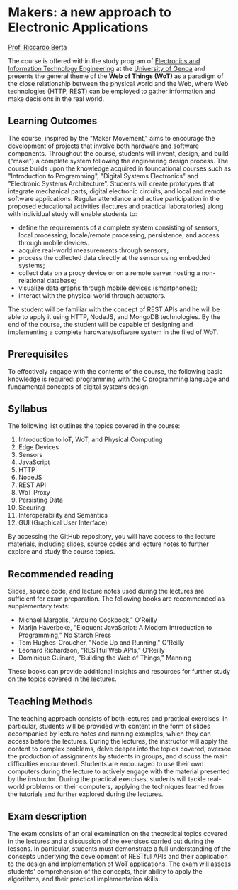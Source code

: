 # Makers: a new approach to Electronic Applications

[Prof. Riccardo Berta](https://about.me/riccardo.berta)

The course is offered within the study program of [Electronics and Information Technology Engineering](https://corsi.unige.it/corsi/9273) at the [University of Genoa](https://unige.it/) and presents the general theme of the **Web of Things (WoT)** as a paradigm of the close relationship between the physical world and the Web, where Web technologies (HTTP, REST) can be employed to gather information and make decisions in the real world.

## Learning Outcomes

The course, inspired by the "Maker Movement," aims to encourage the development of projects that involve both hardware and software components. Throughout the course, students will invent, design, and build ("make") a complete system following the engineering design process. The course builds upon the knowledge acquired in foundational courses such as "Introduction to Programming", "Digital Systems Electronics" and "Electronic Systems Architecture". Students will create prototypes that integrate mechanical parts, digital electronic circuits, and local and remote software applications. Regular attendance and active participation in the proposed educational activities (lectures and practical laboratories) along with individual study will enable students to:

- define the requirements of a complete system consisting of sensors, local processing, locale/remote processing, persistence, and access through mobile devices.
- acquire real-world measurements through sensors;
- process the collected data directly at the sensor using embedded systems;
- collect data on a procy device or on a remote server hosting a non-relational database;
- visualize data graphs through mobile devices (smartphones);
- interact with the physical world through actuators.

The student will be familiar with the concept of REST APIs and he will be able to apply it using HTTP, NodeJS, and MongoDB technologies. By the end of the course, the student will be capable of designing and implementing a complete hardware/software system in the filed of WoT.

## Prerequisites

To effectively engage with the contents of the course, the following basic knowledge is required: programming with the C programming language and fundamental concepts of digital systems design.

## Syllabus

The following list outlines the topics covered in the course:

1. Introduction to IoT, WoT, and Physical Computing
2. Edge Devices
3. Sensors
4. JavaScript
5. HTTP
6. NodeJS
7. REST API
8. WoT Proxy
9. Persisting Data
10. Securing
11. Interoperability and Semantics
12. GUI (Graphical User Interface)

By accessing the GitHub repository, you will have access to the lecture materials, including slides, source codes and lecture notes to further explore and study the course topics.

## Recommended reading

Slides, source code, and lecture notes used during the lectures are sufficient for exam preparation. The following books are recommended as supplementary texts:

- Michael Margolis, "Arduino Cookbook," O'Reilly
- Marijn Haverbeke, "Eloquent JavaScript: A Modern Introduction to Programming," No Starch Press
- Tom Hughes-Croucher, "Node Up and Running," O'Reilly
- Leonard Richardson, "RESTful Web APIs," O'Reilly
- Dominique Guinard, "Building the Web of Things," Manning

These books can provide additional insights and resources for further study on the topics covered in the lectures.

## Teaching Methods

The teaching approach consists of both lectures and practical exercises. In particular, students will be provided with content in the form of slides accompanied by lecture notes and running examples, which they can access before the lectures. During the lectures, the instructor will apply the content to complex problems, delve deeper into the topics covered, oversee the production of assignments by students in groups, and discuss the main difficulties encountered. Students are encouraged to use their own computers during the lecture to actively engage with the material presented by the instructor. During the practical exercises, students will tackle real-world problems on their computers, applying the techniques learned from the tutorials and further explored during the lectures.

## Exam description

The exam consists of an oral examination on the theoretical topics covered in the lectures and a discussion of the exercises carried out during the lessons. In particular, students must demonstrate a full understanding of the concepts underlying the development of RESTful APIs and their application to the design and implementation of WoT applications. The exam will assess students' comprehension of the concepts, their ability to apply the algorithms, and their practical implementation skills.